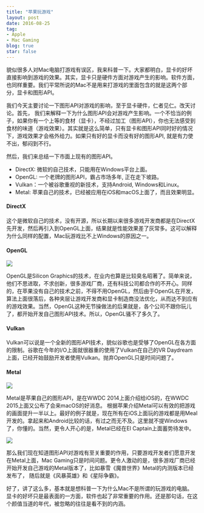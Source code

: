 ```yaml
---
title: "苹果玩游戏"
layout: post
date: 2016-08-25
tag:
- Apple
- Mac Gaming
blog: true
star: false
---
```


貌似很多人对Mac电脑打游戏有误区，我来科普一下。大家都明白，显卡的好坏直接影响到游戏的效果。其实，显卡只是硬件方面对游戏产生的影响。软件方面，也同样重要。我们平常所说的Mac不是用来打游戏的里面包含的就是这两个部分，显卡和图形API。

我们今天主要讨论一下图形API对游戏的影响，至于显卡硬件，仁者见仁。改天讨论。首先， 我们来解释一下为什么图形API会对游戏产生影响。一个不恰当的例子，如果你有一个上等的食材（显卡），不经过加工（图形API），你也无法感受到食材的味道（游戏效果）。其实就是这么简单，只有显卡和图形API同时好的情况下，游戏效果才会格外给力。如果只有好的显卡而没有好的图形API, 就是有力使不出，郁闷到不行。

然后，我们来总结一下市面上现有的图形API。

* DirectX: 微软的自己技术，只能用在Windows平台上面。
* OpenGL: 一个老牌的图形API，霸占市场多年, 正在走下坡路。
* Vulkan：一个被谷歌重视的新技术，支持Android, Windows和Linux。
* Metal: 苹果自己的技术，已经被应用在iOS和macOS上面了，而且效果明显。

#### DirectX

这个是微软自己的技术，没有开源，所以长期以来很多游戏开发商都是在DirectX先开发，然后再引入到OpenGL上面，结果就是性能效果差了灰常多。这可以解释为什么同样的配置，Mac玩游戏比不上Windows的原因之一。

#### OpenGL

<img src="{{site.url}}/assets/images/opengl1.jpg" />

OpenGL是Silicon Graphics的技术，在业内也算是比较臭名昭著了。简单来说，他们不思进取，不求创新，很多游戏厂商，还有科技公司都合作的不开心。同样的，在苹果没有自己的技术之前，不得不用OpenGL，然后由于OpenGL在开发，算法上面很落后，各种夹层让游戏开发商和显卡制造商没法优化，从而达不到应有的游戏效果。当然，OpenGL这种无节操做法的后果就是，各个公司不跟你玩儿了，都开始开发自己图形API技术。所以，OpenGL骚不了多久了。

#### Vulkan

Vulkan可以说是一个全新的图形API技术，貌似谷歌也是受够了OpenGL在各方面的限制。谷歌在今年的I/O上面就很器重的使用了Vulkan在自己的VR Daydream上面，已经开始鼓励开发者使用Vulkan。抛弃OpenGL只是时间问题了。

#### Metal

<img src="{{site.url}}/assets/images/metal.jpg" />

Metal是苹果自己的图形API，是在WWDC 2014上面介绍给iOS的，在WWDC 2015上面又公布了会来macOS的好消息。 根据苹果介绍Metal可以有效的把游戏的画面提升一半以上。最好的例子就是，现在所有在iOS上面玩的游戏都是用Meal开发的。拿起来和Android比较的话，有过之而无不及。这里就不提Windows了，你懂的。当然，更令人开心的是，Metal已经在El Captain上面蓄势待发中。

<img src="{{site.url}}/assets/images/game-makers.jpg" />

那么我们现在知道图形API对游戏有至关重要的作用，只要游戏开发者们愿意开发在Metal上面，Mac Gaming只是时间问题。更令人激动的是，很多游戏厂商已经开始开发自己游戏的Metal版本了，比如暴雪《魔兽世界》Metal的内测版本已经发布了， 随后就是《风暴英雄》和《星际争霸》。

好了，讲了这么多，基本就是想科普一下为什么Mac不是所谓的玩游戏的电脑。显卡的好坏只是最表面的一方面，软件也起了非常重要的作用。还是那句话，在这个颜值当道的年代，被忽略的往往是看不到的内涵。



